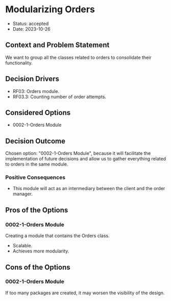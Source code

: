 # Modularizing Orders

* Status: accepted
* Date: 2023-10-26

## Context and Problem Statement

We want to group all the classes related to orders to consolidate their functionality.

## Decision Drivers

* RF03: Orders module.
* RF03.3: Counting number of order attempts.

## Considered Options

* 0002-1-Orders Module

## Decision Outcome

Chosen option: "0002-1-Orders Module", because it will facilitate the implementation of future decisions and allow us to gather everything related to orders in the same module.

### Positive Consequences

* This module will act as an intermediary between the client and the order manager.

## Pros of the Options

### 0002-1-Orders Module

Creating a module that contains the Orders class.

* Scalable.
* Achieves more modularity.

## Cons of the Options

### 0002-1-Orders Module

If too many packages are created, it may worsen the visibility of the design.